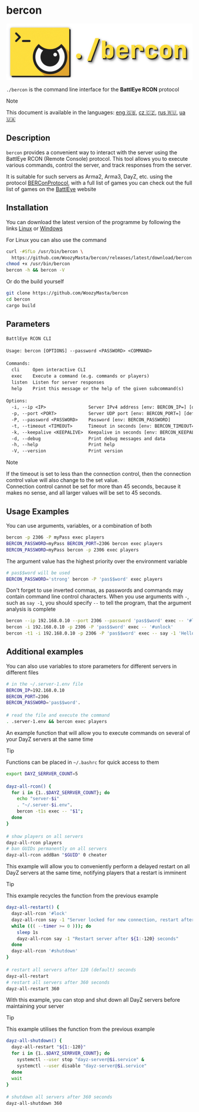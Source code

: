 # bercon

![logo][]

`./bercon` is the command line interface for the **BattlEye RCON** protocol

<!-- rule: current lang, other langs sorted by alpha -->
> [!NOTE]  
> This document is available in the languages:
> [eng 🇬🇧][], [cz 🇨🇿][], [rus 🇷🇺][], [ua 🇺🇦][]

## Description

`bercon` provides a convenient way to interact with the server using the
BattlEye RCON (Remote Console) protocol.
This tool allows you to execute various commands,
control the server, and track responses from the server.

It is suitable for such servers as Arma2, Arma3, DayZ, etc. using the
protocol [BERConProtocol][], with a full list of games you can
check out the full list of games on the [BattlEye][] website

## Installation

You can download the latest version of the programme by following the links
[Linux] or [Windows]

For Linux you can also use the command

```bash
curl -#SfLo /usr/bin/bercon \
  https://github.com/WoozyMasta/bercon/releases/latest/download/bercon
chmod +x /usr/bin/bercon
bercon -h && bercon -V
```

Or do the build yourself

```bash
git clone https://github.com/WoozyMasta/bercon
cd bercon
cargo build
```

## Parameters

```txt
BattlEye RCON CLI

Usage: bercon [OPTIONS] --password <PASSWORD> <COMMAND>

Commands:
  cli     Open interactive CLI
  exec    Execute a command (e.g. commands or players)
  listen  Listen for server responses
  help    Print this message or the help of the given subcommand(s)

Options:
  -i, --ip <IP>                Server IPv4 address [env: BERCON_IP=] [default: 127.0.0.1]
  -p, --port <PORT>            Server UDP port [env: BERCON_PORT=] [default: 2305]
  -P, --password <PASSWORD>    Password [env: BERCON_PASSWORD]
  -t, --timeout <TIMEOUT>      Timeout in seconds [env: BERCON_TIMEOUT=] [default: 45]
  -k, --keepalive <KEEPALIVE>  Keepalive in seconds [env: BERCON_KEEPALIVE=] [default: 30]
  -d, --debug                  Print debug messages and data
  -h, --help                   Print help
  -V, --version                Print version
```

> [!NOTE]  
> If the timeout is set to less than the connection control,
> then the connection control value will also change to the set value.  
> Connection control cannot be set for more than 45 seconds,
> because it makes no sense, and all larger values will be set to 45 seconds.

## Usage Examples

You can use arguments, variables, or a combination of both

```bash
bercon -p 2306 -P myPass exec players
BERCON_PASSWORD=myPass BERCON_PORT=2306 bercon exec players
BERCON_PASSWORD=myPass bercon -p 2306 exec players
```

The argument value has the highest priority over the environment variable

```bash
# pas$$word will be used
BERCON_PASSWORD='strong' bercon -P 'pas$$word' exec players
```

Don't forget to use inverted commas, as passwords and commands may contain
command line control characters.
When you use arguments with `-`,
such as `say -1`, you should specify `--` to tell the program,
that the argument analysis is complete

```bash
bercon --ip 192.168.0.10 --port 2306 --password 'pas$$word' exec -- '#lock'
bercon -i 192.168.0.10 -p 2306 -P 'pas$$word' exec -- '#unlock'
bercon -t1 -i 192.168.0.10 -p 2306 -P 'pas$$word' exec -- say -1 'Hello world!'
```

## Additional examples

You can also use variables to store parameters for
different servers in different files

```bash
# in the ~/.server-1.env file
BERCON_IP=192.168.0.10
BERCON_PORT=2306
BERCON_PASSWORD='pas$$word'.

# read the file and execute the command
. .server-1.env && bercon exec players
```

An example function that will allow you to execute commands on several of your
DayZ servers at the same time

> [!TIP]  
> Functions can be placed in `~/.bashrc` for quick access to them

```bash
export DAYZ_SERRVER_COUNT=5

dayz-all-rcon() {
  for i in {1..$DAYZ_SERRVER_COUNT}; do
    echo "server-$i"
    . "~/.server-$i.env".
    bercon -t1s exec -- "$1";
  done
}

# show players on all servers
dayz-all-rcon players
# ban GUIDs permanently on all servers
dayz-all-rcon addBan "$GUID" 0 cheater
```

This example will allow you to conveniently perform a delayed restart on all
DayZ servers at the same time, notifying players that a restart is imminent

> [!TIP]  
> This example recycles the function from the previous example

```bash
dayz-all-restart() {
  dayz-all-rcon '#lock'
  dayz-all-rcon say -1 "Server locked for new connection, restart after ${1:-120} seconds"
  while ((( --timer >= 0 ))); do
    sleep 1s
    dayz-all-rcon say -1 "Restart server after ${1:-120} seconds"
  done
  dayz-all-rcon '#shutdown'
}

# restart all servers after 120 (default) seconds
dayz-all-restart
# restart all servers after 360 seconds
dayz-all-restart 360
```

With this example, you can stop and shut down all DayZ servers
before maintaining your server

> [!TIP]  
> This example utilises the function from the previous example

```bash
dayz-all-shutdown() {
  dayz-all-restart "${1:-120}"
  for i in {1..$DAYZ_SERRVER_COUNT}; do
    systemctl --user stop "dayz-server@$i.service" &
    systemctl --user disable "dayz-server@$i.service"
  done
  wait
}

# shutdown all servers after 360 seconds
dayz-all-shutdown 360
```

<!-- Links -->
[eng 🇬🇧]: README.md
[ua 🇺🇦]: docs/README.ua.md
[rus 🇷🇺]: docs/README.ru.md
[cz 🇨🇿]: docs/README.cz.md
[logo]: logo.png

[Linux]: <https://github.com/WoozyMasta/bercon/releases/latest/download/bercon> "Linux x86 gcc binary"
[Windows]: <https://github.com/WoozyMasta/bercon/releases/latest/download/bercon.exe> "Windows exe file"
[BattlEye]: <https://www.battleye.com/> "BattlEye – The Anti-Cheat Gold Standard"
[BERConProtocol]: <https://www.battleye.com/downloads/BERConProtocol.txt> "BattlEye RCON Protocol Specification"

